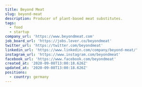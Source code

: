 ```yaml
---
title: Beyond Meat
slug: beyond-meat
description: Producer of plant-based meat substitutes.
tags:
  - food
  - startup
company_url: 'https://www.beyondmeat.com'
job_board_url: 'https://jobs.lever.co/beyondmeat'
twitter_url: 'https://twitter.com/beyondmeat'
linkedin_url: 'https://www.linkedin.com/company/beyond-meat/'
instagram_url: 'https://www.instagram.com/beyondmeat'
facebook_url: 'https://www.facebook.com/beyondmeat'
created_at: '2020-09-08T13:00:18.626Z'
updated_at: '2020-09-08T13:00:18.626Z'
positions:
  - country: germany
---
```


